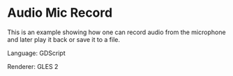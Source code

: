 # Audio Mic Record

This is an example showing how one can record audio from
the microphone and later play it back or save it to a file.

Language: GDScript

Renderer: GLES 2
